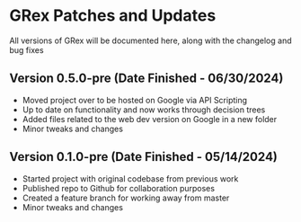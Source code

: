 # GRex Patches and Updates
All versions of GRex will be documented here, along with the changelog and bug fixes

## Version 0.5.0-pre (Date Finished - 06/30/2024)
- Moved project over to be hosted on Google via API Scripting
- Up to date on functionality and now works through decision trees
- Added files related to the web dev version on Google in a new folder
- Minor tweaks and changes

## Version 0.1.0-pre (Date Finished - 05/14/2024)
- Started project with original codebase from previous work
- Published repo to Github for collaboration purposes
- Created a feature branch for working away from master
- Minor tweaks and changes